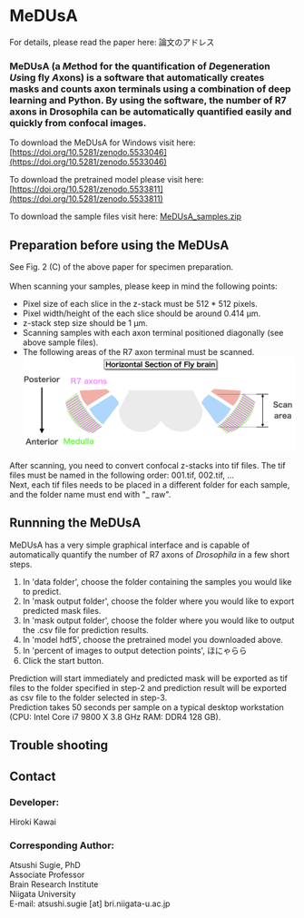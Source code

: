 # MeDUsA
For details, please read the paper here: 論文のアドレス

### MeDUsA (a *Me*thod for the quantification of *D*egeneration *Us*ing fly *A*xons) is a software that automatically creates masks and counts axon terminals using a combination of deep learning and Python. By using the software, the number of R7 axons in Drosophila can be automatically quantified easily and quickly from confocal images.

To download the MeDUsA for Windows visit here: [https://doi.org/10.5281/zenodo.5533046](https://doi.org/10.5281/zenodo.5533046)

To download the pretrained model please visit here:  [https://doi.org/10.5281/zenodo.5533811](https://doi.org/10.5281/zenodo.5533811)

To download the sample files visit here: [MeDUsA_samples.zip](https://github.com/SugieLab/MeDUsA/blob/5b34dcd87ba854033e07035d54a5de1a8decd8e4/Sample/MeDUsA_samples.zip)


## Preparation before using the MeDUsA
See Fig. 2 (C) of the above paper for specimen preparation.<br><br>
When scanning your samples, please keep in mind the following points:
- Pixel size of each slice in the z-stack must be 512 * 512 pixels.
- Pixel width/height of the each slice should be around 0.414 µm.
- z-stack step size should be 1 µm.
- Scanning samples with each axon terminal positioned diagonally (see above sample files).
- The following areas of the R7 axon terminal must be scanned.
![](https://github.com/SugieLab/MeDUsA/blob/f4279fd5d82dbc1b0ff63382b306920be79f2f62/images/Scanning%20Area.png)

After scanning, you need to convert confocal z-stacks into tif files. The tif files must be named in the following order: 001.tif, 002.tif, ...<br> Next, each tif files needs to be placed in a different folder for each sample, and the folder name must end with "_ raw".


## Runnning the MeDUsA
MeDUsA has a very simple graphical interface and is capable of automatically quantify the number of R7 axons of *Drosophila* in a few short steps.
1. In 'data folder', choose the folder containing the samples you would like to predict.
2. In 'mask output folder', choose the folder where you would like to export predicted mask files.
3. In 'mask output folder', choose the folder where you would like to output the .csv file for prediction results.
4. In 'model hdf5', choose the pretrained model you downloaded above.
5. In 'percent of images to output detection points', ほにゃらら
6. Click the start button.

Prediction will start immediately and predicted mask will be exported as tif files to the folder specified in step-2 and prediction result will be exported as csv file to the folder selected in step-3.<br>
Prediction takes 50 seconds per sample on a typical desktop workstation (CPU: Intel Core i7 9800 X 3.8 GHz RAM: DDR4 128 GB).

## Trouble shooting

## Contact
### Developer:
Hiroki Kawai

### Corresponding Author:
Atsushi Sugie, PhD<br>
Associate Professor<br>
Brain Research Institute<br>
Niigata University<br>
E-mail: atsushi.sugie [at] bri.niigata-u.ac.jp
